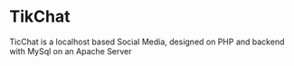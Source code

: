 # TikChat
 TicChat is a localhost based Social Media, designed on PHP and backend with MySql on an Apache Server
